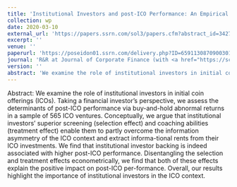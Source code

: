 ```yaml
---
title: 'Institutional Investors and post-ICO Performance: An Empirical Analyses of Investor Returns in Initial Coin Offerings (ICOs)'
collection: wp
date: 2020-03-10
external_url: 'https://papers.ssrn.com/sol3/papers.cfm?abstract_id=3427025'
excerpt: ''
venue: ''
paperurl: 'https://poseidon01.ssrn.com/delivery.php?ID=659113087090030100005102104070075095007085007037003090100005015104097065091127069102026056048010010036110095097024091086119000104006091005020068013086028125075065004004007050007011104023066114102027119004088072029009070124006126024126074012091007026081&EXT=pdf'
journal: 'R&R at Journal of Corporate Finance (with <a href="https://scholar.google.de/citations?user=7jgtz_MAAAAJ&amp;hl=en">Christian Fisch</a>)'
version: ''
abstract: 'We examine the role of institutional investors in initial coin offerings (ICOs). Taking a financial investor’s perspective, we assess the determinants of post-ICO performance via buy-and-hold abnormal returns in a sample of 565 ICO ventures. Conceptually, we argue that institutional investors’ superior screening (selection effect) and coaching abilities (treatment effect) enable them to partly overcome the information asymmetry of the ICO context and extract informa-tional rents from their ICO investments. We find that institutional investor backing is indeed associated with higher post-ICO performance. Disentangling the selection and treatment effects econometrically, we find that both of these effects explain the positive impact on post-ICO per-formance. Overall, our results highlight the importance of institutional investors in the ICO context.'
---
```


Abstract: We examine the role of institutional investors in initial coin offerings (ICOs). Taking a financial investor’s perspective, we assess the determinants of post-ICO performance via buy-and-hold abnormal returns in a sample of 565 ICO ventures. Conceptually, we argue that institutional investors’ superior screening (selection effect) and coaching abilities (treatment effect) enable them to partly overcome the information asymmetry of the ICO context and extract informa-tional rents from their ICO investments. We find that institutional investor backing is indeed associated with higher post-ICO performance. Disentangling the selection and treatment effects econometrically, we find that both of these effects explain the positive impact on post-ICO per-formance. Overall, our results highlight the importance of institutional investors in the ICO context.
